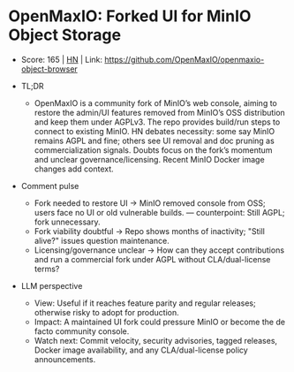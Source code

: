 # OpenMaxIO: Forked UI for MinIO Object Storage

- Score: 165 | [HN](https://news.ycombinator.com/item?id=45684736) | Link: https://github.com/OpenMaxIO/openmaxio-object-browser

- TL;DR
  - OpenMaxIO is a community fork of MinIO’s web console, aiming to restore the admin/UI features removed from MinIO’s OSS distribution and keep them under AGPLv3. The repo provides build/run steps to connect to existing MinIO. HN debates necessity: some say MinIO remains AGPL and fine; others see UI removal and doc pruning as commercialization signals. Doubts focus on the fork’s momentum and unclear governance/licensing. Recent MinIO Docker image changes add context.

- Comment pulse
  - Fork needed to restore UI → MinIO removed console from OSS; users face no UI or old vulnerable builds. — counterpoint: Still AGPL; fork unnecessary.
  - Fork viability doubtful → Repo shows months of inactivity; "Still alive?" issues question maintenance.
  - Licensing/governance unclear → How can they accept contributions and run a commercial fork under AGPL without CLA/dual-license terms?

- LLM perspective
  - View: Useful if it reaches feature parity and regular releases; otherwise risky to adopt for production.
  - Impact: A maintained UI fork could pressure MinIO or become the de facto community console.
  - Watch next: Commit velocity, security advisories, tagged releases, Docker image availability, and any CLA/dual-license policy announcements.
